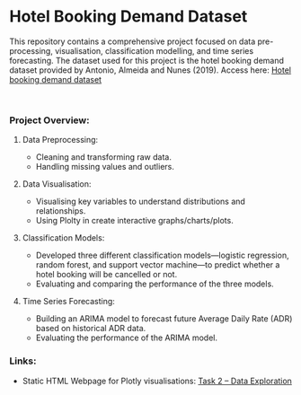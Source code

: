 # Hotel Booking Demand Dataset
This repository contains a comprehensive project focused on data pre-processing, visualisation, classification modelling, and time series forecasting. The dataset used for this project is the hotel booking demand dataset provided by Antonio, Almeida and Nunes (2019). Access here: [Hotel booking demand dataset](https://www.kaggle.com/datasets/jessemostipak/hotel-booking-demand/data)

<br>

### Project Overview:
1. Data Preprocessing:
   - Cleaning and transforming raw data.
    - Handling missing values and outliers.

2. Data Visualisation:
   - Visualising key variables to understand distributions and relationships.
   - Using Plolty in create interactive graphs/charts/plots.

3. Classification Models:
   - Developed three different classification models—logistic regression, random forest, and support vector machine—to predict whether a hotel booking will be cancelled or not.
   - Evaluating and comparing the performance of the three models.

4. Time Series Forecasting:
    - Building an ARIMA model to forecast future Average Daily Rate (ADR) based on historical ADR data.
    - Evaluating the performance of the ARIMA model.
  
### Links:
- Static HTML Webpage for Plotly visualisations: [Task 2 – Data Exploration](https://nbviewer.org/github/ayeshaaamir1/Hotel-Booking/blob/main/Task%202%20%E2%80%93%20Data%20Exploration.ipynb)
